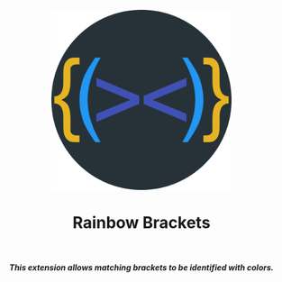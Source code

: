 <h1 align="center">
  <br>
    <img src="resources/icon.svg" width="320" height="320" alt="logo">
  <br><br>
 Rainbow Brackets
  <br>
  <br>
</h1>

<h5 align="center">This extension allows matching brackets to be identified with colors.</h5>
